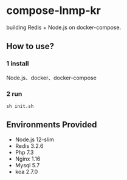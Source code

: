 # compose-lnmp-kr

building Redis + Node.js on docker-compose.

## How to use?

### 1 install 

Node.js、docker、docker-compose

### 2 run 
`sh init.sh`

## Environments Provided
+ Node.js 12-slim
+ Redis   3.2.6
+ Php     7.3
+ Nginx   1.16
+ Mysql   5.7
+ koa     2.7.0

